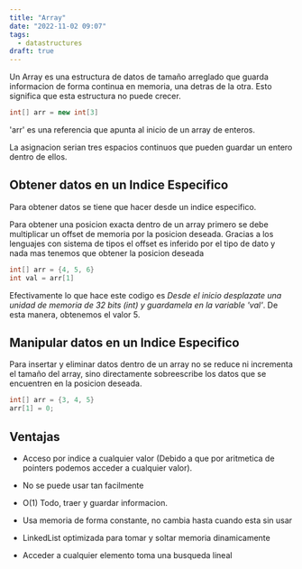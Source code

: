 ```yaml
---
title: "Array"
date: "2022-11-02 09:07"
tags: 
  - datastructures
draft: true
---
```

Un Array es una estructura de datos de tamaño arreglado que guarda informacion de forma continua en memoria, una detras de la otra. Esto significa que esta estructura no puede crecer.

```Java
int[] arr = new int[3]
```
'arr' es una referencia que apunta al inicio de un array de enteros.

La asignacion serian tres espacios continuos que pueden guardar un entero dentro de ellos.


## Obtener datos en un Indice Especifico
Para obtener datos se tiene que hacer desde un indice especifico. 

Para obtener una posicion exacta dentro de un array primero se debe multiplicar un offset de memoria por la posicion deseada. Gracias a los lenguajes con sistema de tipos el offset es inferido por el tipo de dato y nada mas tenemos que obtener la posicion deseada

```Java
int[] arr = {4, 5, 6}
int val = arr[1]
```

Efectivamente lo que hace este codigo es *Desde el inicio desplazate una unidad de memoria de 32 bits (int) y guardamela en la variable 'val'*. De esta manera, obtenemos el valor 5.

## Manipular datos en un Indice Especifico
Para insertar y eliminar datos dentro de un array no se reduce ni incrementa el tamaño del array, sino directamente sobreescribe los datos que se encuentren en la posicion deseada.

```Java
int[] arr = {3, 4, 5}
arr[1] = 0;
```


## Ventajas
- Acceso por indice a cualquier valor (Debido a que por aritmetica de pointers podemos acceder a cualquier valor).
- No se puede usar tan facilmente
- O(1) Todo, traer y guardar informacion.
- Usa memoria de forma constante, no cambia hasta cuando esta sin usar

- LinkedList optimizada para tomar y soltar memoria dinamicamente
- Acceder a cualquier elemento toma una busqueda lineal
